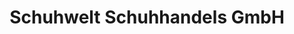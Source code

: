 ---
title: "Schuhwelt Schuhhandels GmbH"
url: /waldfischbach-burgalben/schuhwelt-schuhhandels-gmbh/
shop: Schuhe
---